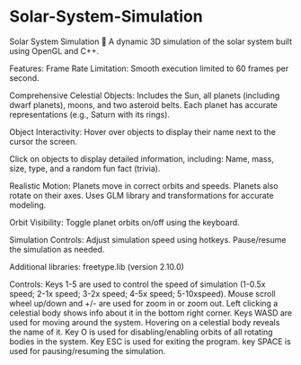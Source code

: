 # Solar-System-Simulation
Solar System Simulation 🌌 A dynamic 3D simulation of the solar system built using OpenGL and C++.

Features:
Frame Rate Limitation: Smooth execution limited to 60 frames per second.

Comprehensive Celestial Objects:
Includes the Sun, all planets (including dwarf planets), moons, and two asteroid belts.
Each planet has accurate representations (e.g., Saturn with its rings).

Object Interactivity:
Hover over objects to display their name next to the cursor the screen.

Click on objects to display detailed information, including:
Name, mass, size, type, and a random fun fact (trivia).

Realistic Motion:
Planets move in correct orbits and speeds.
Planets also rotate on their axes.
Uses GLM library and transformations for accurate modeling.

Orbit Visibility:
Toggle planet orbits on/off using the keyboard.

Simulation Controls:
Adjust simulation speed using hotkeys.
Pause/resume the simulation as needed.

Additional libraries:
freetype.lib (version 2.10.0)

Controls:
Keys 1-5 are used to control the speed of simulation (1-0.5x speed; 2-1x speed; 3-2x speed; 4-5x speed; 5-10xspeed).
Mouse scroll wheel up/down and +/- are used for zoom in or zoom out.
Left clicking a celestial body shows info about it in the bottom right corner.
Keys WASD are used for moving around the system.
Hovering on a celestial body reveals the name of it.
Key O is used for disabling/enabling orbits of all rotating bodies in the system.
Key ESC is used for exiting the program.
key SPACE is used for pausing/resuming the simulation.
